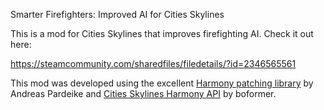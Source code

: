 Smarter Firefighters: Improved AI for Cities Skylines

This is a mod for Cities Skylines that improves firefighting AI. Check it out here:

https://steamcommunity.com/sharedfiles/filedetails/?id=2346565561

This mod was developed using the excellent [Harmony patching library](https://github.com/pardeike/Harmony) by Andreas Pardeike and [Cities Skylines Harmony API](https://github.com/boformer/CitiesHarmony) by boformer.
